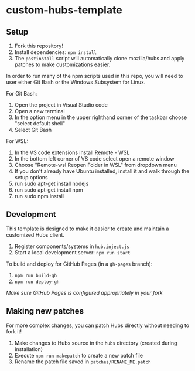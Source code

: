 # custom-hubs-template

## Setup
 
1) Fork this repository!
2) Install dependencies:  `npm install`
3) The `postinstall` script will automatically clone mozilla/hubs and apply patches to make customizations easier. 

In order to run many of the npm scripts used in this repo, you will need to user either Git Bash or the Windows Subsystem for Linux.

For Git Bash:
   1) Open the project in Visual Studio code
   2) Open a new terminal
   3) In the option menu in the upper righthand corner of the taskbar choose "select default shell"
   4) Select Git Bash
   
For WSL:
   1. In the VS code extensions install Remote - WSL
   2. In the bottom left corner of VS code select open a remote window
   3. Choose "Remote-wsl Reopen Folder in WSL" from dropdown menu
   4. If you don't already have Ubuntu installed, install it and walk through the setup options
   5. run sudo apt-get install nodejs
   6. run sudo apt-get install npm
   7. run sudo npm install


## Development

This template is designed to make it easier to create and maintain a customized Hubs client. 

1) Register components/systems in `hub.inject.js`
2) Start a local development server: `npm run start`

To build and deploy for GitHub Pages (in a `gh-pages` branch):

1) `npm run build-gh`
2) `npm run deploy-gh` 

*Make sure GitHub Pages is configured appropriately in your fork*

## Making new patches

For more complex changes, you can patch Hubs directly without needing to fork it!

1) Make changes to Hubs source in the `hubs` directory (created during installation)
2) Execute `npm run makepatch` to create a new patch file 
3) Rename the patch file saved in `patches/RENAME_ME.patch`